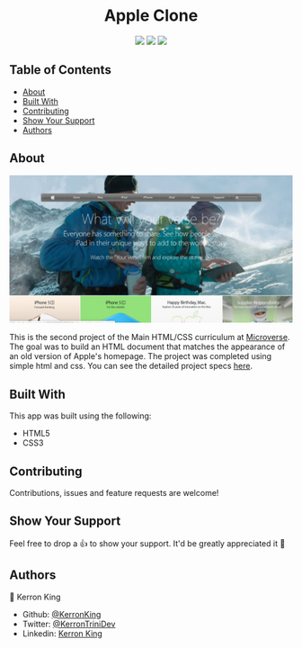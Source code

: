 <h1 align="center">Apple Clone</h1>
<p align="center">
  <img src="https://img.shields.io/badge/Ask%20me-anything-1abc9c.svg" />
  <img src="https://img.shields.io/pypi/l/ansicolortags.svg" />
  <img src="https://img.shields.io/badge/PRs-welcome-brightgreen.svg?style=flat-square" />
</p>


## Table of Contents
* [About](#About)
* [Built With](#built)
* [Contributing](#Contributing)
* [Show Your Support](#show)
* [Authors](#Authors)

## About

<p align="center">
  <img src="Images/screenshot.jpg">
</p>

This is the second project of the Main HTML/CSS curriculum at [Microverse](https://www.microverse.org/).
The goal was to build an HTML document that matches the appearance of an old version of Apple's homepage.
The project was completed using simple html and css. You can see the detailed project specs [here](https://www.theodinproject.com/courses/html5-and-css3/lessons/building-with-backgrounds-and-gradients).

## Built With <span id="built"></span>

This app was built using the following:
- HTML5
- CSS3

## Contributing

Contributions, issues and feature requests are welcome!

## Show Your Support <span id="show"></span>

Feel free to drop a :+1: to show your support. It'd be greatly appreciated it :pray:

## Authors

:bust_in_silhouette: Kerron King

* Github: [@KerronKing](https://github.com/KerronKing)
* Twitter: [@KerronTriniDev](https://twitter.com/kerrontrinidev)
* Linkedin: [Kerron King](linkedin.com/in/kerron-shawn-king)